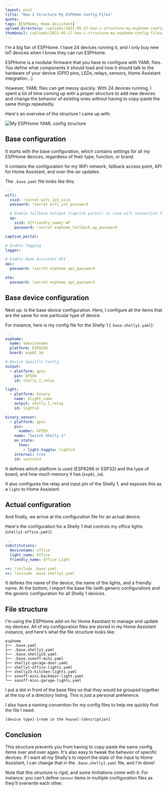 ```yaml
---
layout: post
title: "How I Structure My ESPHome Config Files"
quote: 
tags: [ESPHome, Home Assistant]
upload_directory: /uploads/2021-05-27-how-i-structure-my-esphome-config-files/
thumbnail: /uploads/2021-05-27-how-i-structure-my-esphome-config-files/thumb_timeline.jpg
---
```


I'm a big fan of ESPHome. I have 24 devices running it, and I only buy new IoT devices when I know they can run ESPHome.

ESPHome is a modular firmware that you have to configure with YAML files. You define what components it should load and how it should talk to the hardware of your device (GPIO pins, LEDs, relays, sensors, Home Assistant integration...)

However, YAML files can get messy quickly. With 24 devices running, I spent a lot of time coming up with a proper structure to add new devices and change the behavior of existing ones without having to copy-paste the same things repeatedly.

<!--more-->

Here's an overview of the structure I came up with:

![My ESPHome YAML config structure](/uploads/2021-05-27-how-i-structure-my-esphome-config-files/esphome_config_structure.svg)

## Base configuration
It starts with the base configuration, which contains settings for all my ESPHome devices, regardless of their type, function, or brand.

It contains the configuration for my WiFi network, fallback access point, API for Home Assistant, and over-the-air updates.

The `.base.yaml` file looks like this:

```yaml
---
wifi:
  ssid: !secret wifi_iot_ssid
  password: !secret wifi_iot_password

  # Enable fallback hotspot (captive portal) in case wifi connection fails
  ap:
    ssid: ${friendly_name} AP
    password: !secret esphome_fallback_ap_password

captive_portal:

# Enable logging
logger:

# Enable Home Assistant API
api:
  password: !secret esphome_api_password

ota:
  password: !secret esphome_api_password
```

## Base device configuration
Next up: is the base device configuration. Here, I configure all the items that are the same for one particular type of device.

For instance, here is my config file for the Shelly 1 (`.base.shelly1.yaml`):

```yaml
---
esphome:
  name: $devicename
  platform: ESP8266
  board: esp01_1m

# Device Specific Config
output:
  - platform: gpio
    pin: GPIO4
    id: shelly_1_relay

light:
  - platform: binary
    name: $light_name
    output: shelly_1_relay
    id: lightid

binary_sensor:
  - platform: gpio
    pin:
      number: GPIO5
    name: "Switch Shelly 1"
    on_state:
      then:
        - light.toggle: lightid
    internal: true
    id: switchid
```

It defines which platform is used (ESP8266 or ESP32) and the type of board, and how much memory it has (`esp01_1m`).

It also configures the relay and input pin of the Shelly 1, and exposes this as a `light` to Home Assistant.

## Actual configuration
And finally, we arrive at the configuration file for an actual device.

Here's the configuration for a Shelly 1 that controls my office lights (`shelly1-office.yaml`):

```yaml
---
substitutions:
  devicename: office
  light_name: Office
  friendly_name: Office Light

<<: !include .base.yaml
<<: !include .base.shelly1.yaml
```

It defines the name of the device, the name of the lights, and a friendly name. At the bottom, I import the base file (with generic configuration) and the generic configuration for all Shelly 1 devices.

## File structure
I'm using the ESPHome add-on for Home Assistant to manage and update my devices. All of my configuration files are stored in my Home Assistant instance, and here's what the file structure looks like:

```
esphome
├── .base.yaml
├── .base.shelly1.yaml
├── .base.shelly25.yaml
├── .base.sonoff-mini.yaml
├── shelly1-garage-door.yaml
├── shelly1-office-lights.yaml
├── shelly25-kitchen-lights.yaml
├── sonoff-mini-backdoor-light.yaml
└── sonoff-mini-garage-lights.yaml
```

I put a dot in front of the base files so that they would be grouped together at the top of a directory listing. This is just a personal preference.

I also have a naming convention for my config files to help me quickly find the file I need:

```
[device type]-[room in the house]-[description]
```

## Conclusion
This structure prevents you from having to copy-paste the same config items over and over again. It's also easy to tweak the behavior of specific devices. If I want all my Shelly's to report the state of the input to Home Assistant, I can change that in the `.base.shelly1.yaml` file, and I'm done!

Note that this structure is rigid, and some limitations come with it. For instance: you can't define `sensor` items in multiple configuration files as they'll overwrite each other.